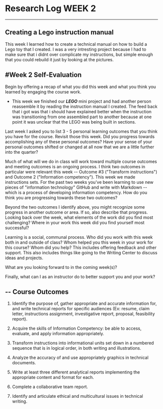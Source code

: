 # Research Log WEEK 2

---
## **Creating a Lego instruction manual** ##

This week I learned how to create a technical manual on how to build a Lego toy that I created. I was a very intresting project because I had to make sure that i didnt over complicate my instructions, but simple enough that you could rebuild it just by looking at the pictures.

#**Week 2 Self-Evaluation**
--
Begin by offering a recap of what you did this week and what you think you learned by engaging the course work.

* This week we finished our ***LEGO*** mini project and had another person reassemble it by reading the instruction manual I created. The feed back that i got was that i should have explained better when the instruction was transitioning from one assembled part to another because at one point it was unclear that the LEGO was being built in sections. 

Last week I asked you to list 3 - 5 personal learning outcomes that you think you have for the course. Revisit those this week. Did you progress towards accomplishing any of these personal outcomes? Have your sense of your personal outcomes shifted or changed at all now that we are a little further into the quarter?

Much of what will we do in class will work toward multiple course outcomes and meeting outcomes is an ongoing process. I think two outcomes in particular were relevant this week -- Outcome #3 ("Transform instructions") and Outcome 2 ("Information competency"). This week we made instructions sets. For the past two weeks you've been learning to use new pieces of "information technology" GitHub and write with Markdown -- which is a process of developing information competency. How do you think you are progressing towards these two outcomes?

Beyond the two outcomes I identify above, you might recognize some progress in another outcome or area. If so, also describe that progress. Looking back over the week, what elements of the work did you find most challenging? Where in your work this week did you find yourself most successful?

Learning is a social, communal process. Who did you work with this week both in and outside of class? Whom helped you this week in your work for this course? Whom did you help? This includes offering feedback and other support. This also includes things like going to the Writing Center to discuss ideas and projects.

What are you looking forward to in the coming week(s)?

Finally, what can I as an instructor do to better support you and your work?

--
**Course Outcomes**
--
1. Identify the purpose of, gather appropriate and accurate information for, and write technical reports for specific audiences (Ex: resume, claim letter, instructions assignment, investigative report, proposal, feasibility report).

2. Acquire the skills of Information Competency: be able to access, evaluate, and apply information appropriately.

3. Transform instructions into informational units set down in a numbered sequence that is in logical order, in both writing and illustrations.

4. Analyze the accuracy of and use appropriately graphics in technical documents.

5. Write at least three different analytical reports implementing the appropriate content and format for each.

6. Complete a collaborative team report.

7. Identify and articulate ethical and multicultural issues in technical writing.
